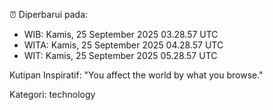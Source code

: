 ⏰ Diperbarui pada:
- WIB: Kamis, 25 September 2025 03.28.57 UTC
- WITA: Kamis, 25 September 2025 04.28.57 UTC
- WIT: Kamis, 25 September 2025 05.28.57 UTC

Kutipan Inspiratif:
"You affect the world by what you browse."


Kategori: technology

